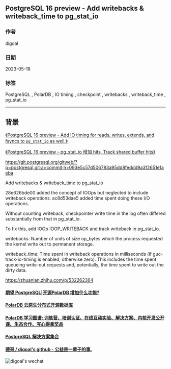 ## PostgreSQL 16 preview - Add writebacks & writeback_time to pg_stat_io   
                                                                                                                      
### 作者                                                                                                
digoal                                                                                                
                                                                                                
### 日期                                                                                                
2023-05-18                                                                                            
                                                                                      
### 标签                                                                                                
PostgreSQL , PolarDB , IO timing , checkpoint , writebacks , writeback_time , pg_stat_io      
                                                                                                
----                                                                                                
                                                                                                
## 背景    
  
[《PostgreSQL 16 preview - Add IO timing for reads, writes, extends, and fsyncs to `pg_stat_io` as well.》](../202304/20230410_06.md)    
  
[《PostgreSQL 16 preview - pg_stat_io 增加 hits, Track shared buffer hits》](../202303/20230331_08.md)    
  
https://git.postgresql.org/gitweb/?p=postgresql.git;a=commit;h=093e5c57d506783a95dd8feddd9a3f2651e1aeba  
  
Add writebacks & writeback_time to pg_stat_io    
  
28e626bde00 added the concept of IOOps but neglected to include writeback operations. ac8d53dae5 added time spent doing these I/O operations.   
  
Without counting writeback, checkpointer write time in the log often differed substantially from that in pg_stat_io.   
  
To fix this, add IOOp IOOP_WRITEBACK and track writeback in pg_stat_io.    
  
writebacks: Number of units of size op_bytes which the process requested the kernel write out to permanent storage.  

writeback_time: Time spent in writeback operations in milliseconds (if guc-track-io-timing is enabled, otherwise zero). This includes the time spent queueing write-out requests and, potentially, the time spent to write out the dirty data.  
  
https://zhuanlan.zhihu.com/p/532262364   
    
  
#### [期望 PostgreSQL|开源PolarDB 增加什么功能?](https://github.com/digoal/blog/issues/76 "269ac3d1c492e938c0191101c7238216")
  
  
#### [PolarDB 云原生分布式开源数据库](https://github.com/ApsaraDB "57258f76c37864c6e6d23383d05714ea")
  
  
#### [PolarDB 学习图谱: 训练营、培训认证、在线互动实验、解决方案、内核开发公开课、生态合作、写心得拿奖品](https://www.aliyun.com/database/openpolardb/activity "8642f60e04ed0c814bf9cb9677976bd4")
  
  
#### [PostgreSQL 解决方案集合](../201706/20170601_02.md "40cff096e9ed7122c512b35d8561d9c8")
  
  
#### [德哥 / digoal's github - 公益是一辈子的事.](https://github.com/digoal/blog/blob/master/README.md "22709685feb7cab07d30f30387f0a9ae")
  
  
![digoal's wechat](../pic/digoal_weixin.jpg "f7ad92eeba24523fd47a6e1a0e691b59")
  
